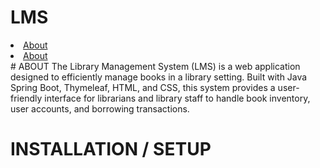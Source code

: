 # LMS
<li><a href = "#about">About</a></li>
<li><a href = "#installtion">About</a></li>
# ABOUT
The Library Management System (LMS) is a web application designed to efficiently manage books in a library setting. Built with Java Spring Boot, Thymeleaf, HTML, and CSS, this system provides a user-friendly interface for librarians and library staff to handle book inventory, user accounts, and borrowing transactions.

# INSTALLATION / SETUP
